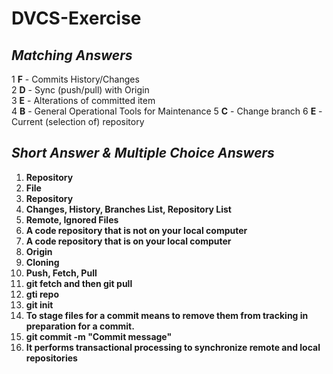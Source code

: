 # DVCS-Exercise

## *Matching Answers*
1 **F** - Commits History/Changes  
2 **D** - Sync (push/pull) with Origin  
3 **E** - Alterations of committed item  
4 **B** - General Operational Tools for Maintenance
5 **C** - Change branch
6 **E** - Current (selection of) repository

## *Short Answer & Multiple Choice Answers*

1.  **Repository** 
2.  **File**
3.  **Repository**
4.  **Changes, History, Branches List, Repository List**
5.  **Remote, Ignored Files**
6.  **A code repository that is not on your local computer**
7.  **A code repository that is on your local computer**
8.  **Origin**
9.  **Cloning**
10. **Push, Fetch, Pull**
11. **git fetch and then git pull**
12. **gti repo**
13. **git init**
14. **To stage files for a commit means to remove them from tracking in preparation for a commit.**
15. **git commit -m "Commit message"**
16. **It performs transactional processing to synchronize remote and local repositories**
